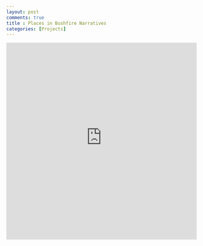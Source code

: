 ```yaml
---
layout: post
comments: true
title : Places in Bushfire Narratives
categories: [Projects]
---
```

<iframe width="100%" height="520" frameborder="0" src="https://finnoscarmorgan.carto.com/builder/6b79e793-26c1-40f2-8578-3a414abd1bda/embed" allowfullscreen webkitallowfullscreen mozallowfullscreen oallowfullscreen msallowfullscreen></iframe>
